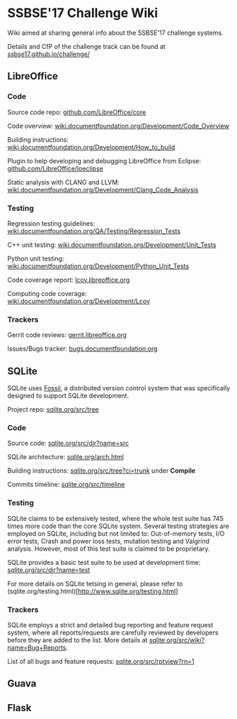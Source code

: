 # SSBSE'17 Challenge Wiki
Wiki aimed at sharing general info about the SSBSE'17 challenge systems. 

Details and CfP of the challenge track can be found at [ssbse17.github.io/challenge/](http://ssbse17.github.io/challenge/)

## LibreOffice

### Code

Source code repo: [github.com/LibreOffice/core](https://github.com/LibreOffice/core)

Code overview: [wiki.documentfoundation.org/Development/Code_Overview](https://wiki.documentfoundation.org/Development/Code_Overview)

Building instructions: [wiki.documentfoundation.org/Development/How_to_build](https://wiki.documentfoundation.org/Development/How_to_build)

Plugin to help developing and debugging LibreOffice from Eclipse: [github.com/LibreOffice/loeclipse](https://github.com/LibreOffice/loeclipse)

Static analysis with CLANG and LLVM: [wiki.documentfoundation.org/Development/Clang_Code_Analysis](https://wiki.documentfoundation.org/Development/Clang_Code_Analysis)

### Testing 

Regression testing guidelines: [wiki.documentfoundation.org/QA/Testing/Regression_Tests](https://wiki.documentfoundation.org/QA/Testing/Regression_Tests)

C++ unit testing: [wiki.documentfoundation.org/Development/Unit_Tests](https://wiki.documentfoundation.org/Development/Unit_Tests)

Python unit testing: [wiki.documentfoundation.org/Development/Python_Unit_Tests](https://wiki.documentfoundation.org/Development/Python_Unit_Tests)

Code coverage report: [lcov.libreoffice.org](http://lcov.libreoffice.org/)

Computing code coverage: [wiki.documentfoundation.org/Development/Lcov](https://wiki.documentfoundation.org/Development/Lcov)

### Trackers

Gerrit code reviews: [gerrit.libreoffice.org](https://gerrit.libreoffice.org)

Issues/Bugs tracker: [bugs.documentfoundation.org](https://bugs.documentfoundation.org/describecomponents.cgi?product=LibreOffice&format=guided)

## SQLite

SQLite uses [Fossil](https://www.fossil-scm.org/), a distributed version control system that was specifically designed to support SQLite development. 

Project repo: [sqlite.org/src/tree](https://www.sqlite.org/src/tree)

### Code

Source code: [sqlite.org/src/dir?name=src](https://www.sqlite.org/src/dir?name=src)

SQLite architecture: [sqlite.org/arch.html](http://www.sqlite.org/arch.html)

Building instructions: [sqlite.org/src/tree?ci=trunk](https://www.sqlite.org/src/tree?ci=trunk) under **Compile**

Commits timeline: [sqlite.org/src/timeline](https://www.sqlite.org/src/timeline?y=ci)

### Testing

SQLite claims to be extensively tested, where the whole test suite has 745 times more code than the core SQLite system. Several testing strategies are employed on SQLite, including but not limited to: Out-of-memory tests, I/O error tests, Crash and power loss tests, mutation testing and Valgrind analysis. However, most of this test suite is claimed to be proprietary. 

SQLite provides a basic test suite to be used at development time: [sqlite.org/src/dir?name=test](https://www.sqlite.org/src/dir?name=test)

For more details on SQLite tetsing in general, please refer to (sqlite.org/testing.html)[http://www.sqlite.org/testing.html]

### Trackers

SQLite employs a strict and detailed bug reporting and feature request system, where all reports/requests are carefully reviewed by developers before they are added to the list. More details at [sqlite.org/src/wiki?name=Bug+Reports](https://www.sqlite.org/src/wiki?name=Bug+Reports).

List of all bugs and feature requests: [sqlite.org/src/rptview?rn=1](http://www.sqlite.org/src/rptview?rn=1)

## Guava

## Flask
